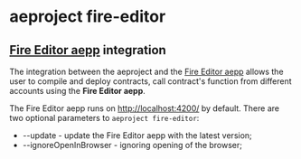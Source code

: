 # aeproject fire-editor

## [Fire Editor aepp](http://fireeditor.nikitafuchs.de/) integration

The integration between the aeproject and the [Fire Editor aepp](http://fireeditor.nikitafuchs.de/) allows the user to compile and deploy contracts, call contract's function from different accounts using the **Fire Editor aepp**. 

The Fire Editor aepp runs on [http://localhost:4200/](http://localhost:4200/) by default. There are two optional parameters to `aeproject fire-editor`:

* --update - update the Fire Editor aepp with the latest version;
* --ignoreOpenInBrowser - ignoring opening of the browser;